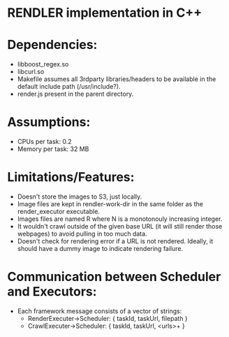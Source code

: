 RENDLER implementation in C++
=============================

Dependencies:
============
- libboost\_regex.so
- libcurl.so
- Makefile assumes all 3rdparty libraries/headers to be available in the
  default include path (/usr/include?).
- render.js present in the parent directory.

Assumptions:
===========
- CPUs per task: 0.2
- Memory per task: 32 MB

Limitations/Features:
====================
- Doesn't store the images to S3, just locally.
- Image files are kept in rendler-work-dir in the same folder as the
  render\_executor executable.
- Images files are named R<N> where N is a monotonouly increasing integer.
- It wouldn't crawl outside of the given base URL (it will still render those
  webpages) to avoid pulling in too much data.
- Doesn't check for rendering error if a URL is not rendered.  Ideally, it
  should have a dummy image to indicate rendering failure.

Communication between Scheduler and Executors:
=============================================
- Each framework message consists of a vector of strings:
    - RenderExecuter->Scheduler:    { taskId, taskUrl, filepath }
    - CrawlExecuter->Scheduler:     { taskId, taskUrl, \<urls>+ }
